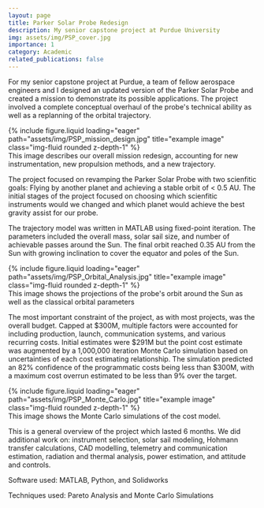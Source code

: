```yaml
---
layout: page
title: Parker Solar Probe Redesign
description: My senior capstone project at Purdue University
img: assets/img/PSP_cover.jpg
importance: 1
category: Academic
related_publications: false
---
```



For my senior capstone project at Purdue, a team of fellow aerospace engineers and I designed an updated version of the Parker Solar Probe and created a mission to demonstrate its possible applications. The project involved a complete conceptual overhaul of the probe's technical ability as well as a replanning of the orbital trajectory.

<div class="row">
    <div class="col-sm mt-3 mt-md-0">
        {% include figure.liquid loading="eager" path="assets/img/PSP_mission_design.jpg" title="example image" class="img-fluid rounded z-depth-1" %}
    </div>
</div>
<div class="caption">
    This image describes our overall mission redesign, accounting for new instrumentation, new propulsion methods, and a new trajectory. 
</div>

The project focused on revamping the Parker Solar Probe with two scienfitic goals: Flying by another planet and achieving a stable orbit of < 0.5 AU. The initial stages of the project focused on choosing which scienfitic instruments would we changed and which planet would achieve the best gravity assist for our probe. 

The trajectory model was written in MATLAB using fixed-point iteration. The parameters included the overall mass, solar sail size, and number of achievable passes around the Sun. The final orbit reached 0.35 AU from the Sun with growing inclination to cover the equator and poles of the Sun. 

<div class="row">
    <div class="col-sm mt-3 mt-md-0">
        {% include figure.liquid loading="eager" path="assets/img/PSP_Orbital_Analysis.jpg" title="example image" class="img-fluid rounded z-depth-1" %}
    </div>
</div>
<div class="caption">
    This image shows the projections of the probe's orbit around the Sun as well as the classical orbital parameters 
</div>


The most important constraint of the project, as with most projects, was the overall budget. Capped at $300M, multiple factors were accounted for including production, launch, communication systems, and various recurring costs. Initial estimates were $291M but the point cost estimate was augmented by a 1,000,000 iteration Monte Carlo simulation based on uncertainties of each cost estimating relationship. The simulation predicted an 82% confidence of the programmatic costs being less than $300M, with a maximum cost overrun estimated to be less than 9% over the target.

<div class="row">
    <div class="col-sm mt-3 mt-md-0">
        {% include figure.liquid loading="eager" path="assets/img/PSP_Monte_Carlo.jpg" title="example image" class="img-fluid rounded z-depth-1" %}
    </div>
</div>
<div class="caption">
    This image shows the Monte Carlo simulations of the cost model.
</div>

This is a general overview of the project which lasted 6 months. We did additional work on: instrument selection, solar sail modeling, Hohmann transfer calculations, CAD modelling, telemetry and communication estimation, radiation and thermal analysis, power estimation, and attitude and controls. 

Software used: MATLAB, Python, and Solidworks

Techniques used: Pareto Analysis and Monte Carlo Simulations
